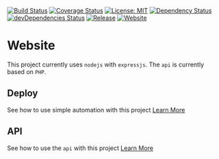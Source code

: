 [![Build Status](https://travis-ci.org/tedaky/website.svg?branch=master)](https://travis-ci.org/tedaky/website)
[![Coverage Status](https://coveralls.io/repos/github/tedaky/website/badge.svg?branch=master)](https://coveralls.io/github/tedaky/website?branch=master)
[![License: MIT](https://img.shields.io/badge/License-MIT-green.svg)](LICENSE)
[![Dependency Status](https://david-dm.org/tedaky/website.svg)](https://david-dm.org/tedaky/website)
[![devDependencies Status](https://david-dm.org/tedaky/website/dev-status.svg)](https://david-dm.org/tedaky/website?type=dev)
[![Release](https://img.shields.io/github/release/tedaky/website.svg)](https://github.com/tedaky/website/releases/latest)
[![Website](https://img.shields.io/website-up-down-green-red/https/www.etiedeken.com.svg?label=website)](https://www.etiedeken.com/)

# Website

This project currently uses `nodejs` with `expressjs`. The `api` is currently based on `PHP`.

## Deploy

See how to use simple automation with this project
[Learn More](deploy/README.md)

## API

See how to use the `api` with this project
[Learn More](api/README.md)
